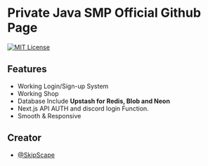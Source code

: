 # Private Java SMP Official Github Page
[![MIT License](https://img.shields.io/badge/License-MIT-green.svg)](https://choosealicense.com/licenses/mit/)

## Features

- Working Login/Sign-up System
- Working Shop
- Database Include **Upstash for Redis, Blob and Neon**
- Next.js API AUTH and discord login Function.
- Smooth & Responsive

## Creator

- [@SkipScape](https://www.github.com/SkipScaped)
